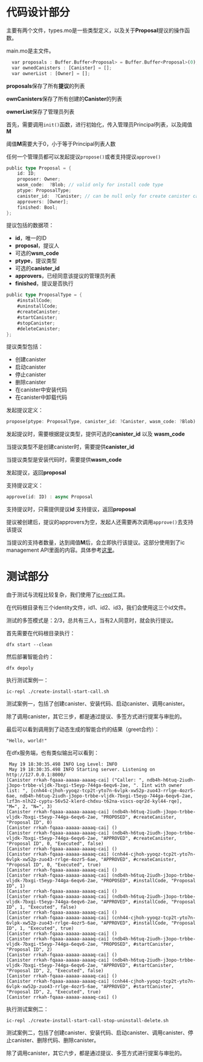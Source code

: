 # 代码设计部分

主要有两个文件，types.mo是一些类型定义，以及关于**Proposal**提议的操作函数。  

main.mo是主文件。  

```rust
  var proposals : Buffer.Buffer<Proposal> = Buffer.Buffer<Proposal>(0);
  var ownedCanisters : [Canister] = [];
  var ownerList : [Owner] = [];
```

**proposals**保存了所有**提议**的列表  

**ownCanisters**保存了所有创建的**Canister**的列表

**ownerList**保存了管理员列表

首先，需要调用`init()`函数，进行初始化，传入管理员Principal列表，以及阈值**M**  

阈值**M**需要大于0，小于等于Principal列表人数

任何一个管理员都可以发起提议`propose()`或者支持提议`approve()`

```rust
public type Proposal = {
    id: ID;
    proposer: Owner;
    wasm_code:  ?Blob; // valid only for install code type
    ptype: ProposalType;
    canister_id:  ?Canister; // can be null only for create canister case
    approvers: [Owner];
    finished: Bool;
};
```

提议包括的数据项：
- **id**，唯一的ID
- **proposal**，提议人
- 可选的**wsm_code**
- **ptype**，提议类型
- 可选的**canister_id**
- **approvers**，已经同意该提议的管理员列表
- **finished**，提议是否执行


```rust
public type ProposalType = {
    #installCode;
    #uninstallCode;
    #createCanister;
    #startCanister;
    #stopCanister;
    #deleteCanister;
};
```

提议类型包括：
- 创建canister
- 启动canister
- 停止canister
- 删除canister
- 在canister中安装代码
- 在canister中卸载代码

发起提议定义：
```rust
propose(ptype: ProposalType, canister_id: ?Canister, wasm_code: ?Blob) : async Proposal
```

发起提议时，需要根据提议类型，提供可选的**canister_id** 以及 **wasm_code**

当提议类型不是创建canister时，需要提供**canister_id**

当提议类型是安装代码时，需要提供**wasm_code**

发起提议，返回**proposal**

支持提议定义：
```rust
approve(id: ID) : async Proposal
```

支持提议时，只需提供提议**id**
支持提议，返回**proposal**

提议被创建后，提议的approvers为空，发起人还需要再次调用`approve()`去支持该提议

当提议的支持者数量，达到阈值**M**后，会立即执行该提议。这部分使用到了ic management API里面的内容。具体参考[这里](https://github.com/alexxuyang/icp_course_H_2/blob/408d46f2c8eb7ecb3c8a80e320b901c5edf04f68/src/icp_course_H_2/main.mo#L81)。

# 测试部分

由于测试与流程比较复杂，我们使用了[ic-repl](https://github.com/chenyan2002/ic-repl)工具。

在代码根目录有三个identity文件，id1、id2、id3，我们会使用这三个id文件。

测试的多签模式是：2/3，总共有三人，当有2人同意时，就会执行提议。

首先需要在代码根目录执行：

```shell
dfx start --clean
```

然后部署智能合约：

```shell
dfx depoly
```

执行测试案例一：

```shell
ic-repl ./create-install-start-call.sh
```

测试案例一，包括了创建canister、安装代码、启动canister、调用canister。

除了调用canister，其它三步，都是通过提议、多签方式进行提案与审批的。

最后可以看到调用到了动态生成的智能合约的结果（greet合约）：

```shell
"Hello, world!"
```

在dfx服务端，也有类似输出可以看到：

```shell
 May 19 18:30:35.498 INFO Log Level: INFO
 May 19 18:30:35.498 INFO Starting server. Listening on http://127.0.0.1:8000/
[Canister rrkah-fqaaa-aaaaa-aaaaq-cai] ("Caller: ", ndb4h-h6tuq-2iudh-j3opo-trbbe-vljdk-7bxgi-t5eyp-744ga-6eqv6-2ae, ". Iint with owner list: ", [cnh44-cjhoh-yyoqz-tcp2t-yto7n-6vlpk-xw52p-zuo43-rrlge-4ozr5-6ae, ndb4h-h6tuq-2iudh-j3opo-trbbe-vljdk-7bxgi-t5eyp-744ga-6eqv6-2ae, lzf3n-nlh22-cyptu-56v52-klerd-chdxu-t62na-viscs-oqr2d-kyl44-rqe], "M=", 2, "N=", 3)
[Canister rrkah-fqaaa-aaaaa-aaaaq-cai] (ndb4h-h6tuq-2iudh-j3opo-trbbe-vljdk-7bxgi-t5eyp-744ga-6eqv6-2ae, "PROPOSED", #createCanister, "Proposal ID", 0)
[Canister rrkah-fqaaa-aaaaa-aaaaq-cai] ()
[Canister rrkah-fqaaa-aaaaa-aaaaq-cai] (ndb4h-h6tuq-2iudh-j3opo-trbbe-vljdk-7bxgi-t5eyp-744ga-6eqv6-2ae, "APPROVED", #createCanister, "Proposal ID", 0, "Executed", false)
[Canister rrkah-fqaaa-aaaaa-aaaaq-cai] ()
[Canister rrkah-fqaaa-aaaaa-aaaaq-cai] (cnh44-cjhoh-yyoqz-tcp2t-yto7n-6vlpk-xw52p-zuo43-rrlge-4ozr5-6ae, "APPROVED", #createCanister, "Proposal ID", 0, "Executed", true)
[Canister rrkah-fqaaa-aaaaa-aaaaq-cai] ()
[Canister rrkah-fqaaa-aaaaa-aaaaq-cai] (ndb4h-h6tuq-2iudh-j3opo-trbbe-vljdk-7bxgi-t5eyp-744ga-6eqv6-2ae, "PROPOSED", #installCode, "Proposal ID", 1)
[Canister rrkah-fqaaa-aaaaa-aaaaq-cai] ()
[Canister rrkah-fqaaa-aaaaa-aaaaq-cai] (ndb4h-h6tuq-2iudh-j3opo-trbbe-vljdk-7bxgi-t5eyp-744ga-6eqv6-2ae, "APPROVED", #installCode, "Proposal ID", 1, "Executed", false)
[Canister rrkah-fqaaa-aaaaa-aaaaq-cai] ()
[Canister rrkah-fqaaa-aaaaa-aaaaq-cai] (cnh44-cjhoh-yyoqz-tcp2t-yto7n-6vlpk-xw52p-zuo43-rrlge-4ozr5-6ae, "APPROVED", #installCode, "Proposal ID", 1, "Executed", true)
[Canister rrkah-fqaaa-aaaaa-aaaaq-cai] ()
[Canister rrkah-fqaaa-aaaaa-aaaaq-cai] (ndb4h-h6tuq-2iudh-j3opo-trbbe-vljdk-7bxgi-t5eyp-744ga-6eqv6-2ae, "PROPOSED", #startCanister, "Proposal ID", 2)
[Canister rrkah-fqaaa-aaaaa-aaaaq-cai] ()
[Canister rrkah-fqaaa-aaaaa-aaaaq-cai] (ndb4h-h6tuq-2iudh-j3opo-trbbe-vljdk-7bxgi-t5eyp-744ga-6eqv6-2ae, "APPROVED", #startCanister, "Proposal ID", 2, "Executed", false)
[Canister rrkah-fqaaa-aaaaa-aaaaq-cai] ()
[Canister rrkah-fqaaa-aaaaa-aaaaq-cai] (cnh44-cjhoh-yyoqz-tcp2t-yto7n-6vlpk-xw52p-zuo43-rrlge-4ozr5-6ae, "APPROVED", #startCanister, "Proposal ID", 2, "Executed", true)
[Canister rrkah-fqaaa-aaaaa-aaaaq-cai] ()
```

执行测试案例二：

```shell
ic-repl ./create-install-start-call-stop-uninstall-delete.sh
```

测试案例二，包括了创建canister、安装代码、启动canister、调用canister、停止canister、删除代码、删除canister。

除了调用canister，其它六步，都是通过提议、多签方式进行提案与审批的。